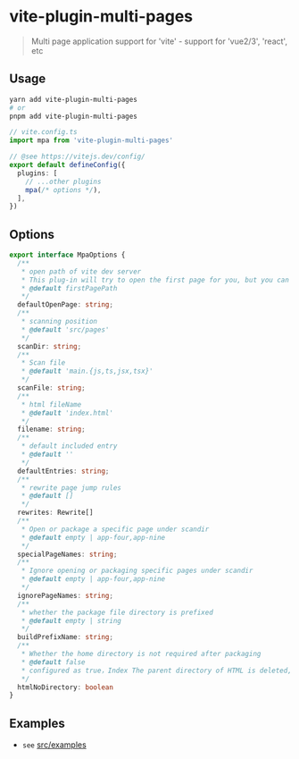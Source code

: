 # vite-plugin-multi-pages

> Multi page application support for 'vite' - support for 'vue2/3', 'react', etc

## Usage

```sh
yarn add vite-plugin-multi-pages
# or
pnpm add vite-plugin-multi-pages
```

```ts
// vite.config.ts
import mpa from 'vite-plugin-multi-pages'

// @see https://vitejs.dev/config/
export default defineConfig({
  plugins: [
    // ...other plugins
    mpa(/* options */),
  ],
})
```

## Options

```typescript
export interface MpaOptions {
  /**
   * open path of vite dev server
   * This plug-in will try to open the first page for you, but you can still customize it, e.g. /index#/about
   * @default firstPagePath
   */
  defaultOpenPage: string;
  /**
   * scanning position
   * @default 'src/pages'
   */
  scanDir: string;
  /**
   * Scan file
   * @default 'main.{js,ts,jsx,tsx}'
   */
  scanFile: string;
  /**
   * html fileName
   * @default 'index.html'
   */
  filename: string;
  /**
   * default included entry
   * @default ''
   */
  defaultEntries: string;
  /**
   * rewrite page jump rules
   * @default []
   */
  rewrites: Rewrite[]
  /**
   * Open or package a specific page under scandir
   * @default empty | app-four,app-nine
   */
  specialPageNames: string;
  /**
   * Ignore opening or packaging specific pages under scandir
   * @default empty | app-four,app-nine
   */
  ignorePageNames: string;
  /**
   * whether the package file directory is prefixed
   * @default empty | string
   */
  buildPrefixName: string;
  /**
   * Whether the home directory is not required after packaging
   * @default false
   * configured as true，Index The parent directory of HTML is deleted, and index The HTML name will be changed to the parent directory name html
   */
  htmlNoDirectory: boolean
}
```

## Examples

- `see` [src/examples](https://github.com/Miofly/vite-plugin-multi-pages/tree/master/example/vite-plugin-demo)
